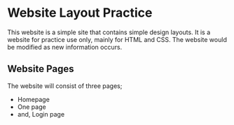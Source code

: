 # Website Layout Practice
This website is a simple site that contains simple design layouts. It is a website for practice use only, mainly for HTML and CSS. The website would be modified as new information occurs.

## Website Pages
The website will consist of three pages;
* Homepage
* One page 
* and, Login page
